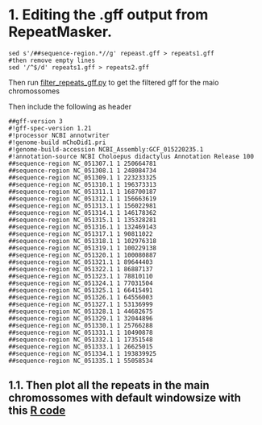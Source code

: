 # 1. Editing the .gff output from RepeatMasker.

```
sed s'/##sequence-region.*//g' repeast.gff > repeats1.gff
#then remove empty lines
sed '/^$/d' repeats1.gff > repeats2.gff
```

Then run [filter_repeats_gff.py](https://github.com/marcelauliano/mChoDid1/blob/main/repeats/filter_repeats_gff.py) to get the filtered gff for the maio chromossomes 


Then include the following as header

```
##gff-version 3
#!gff-spec-version 1.21
#!processor NCBI annotwriter
#!genome-build mChoDid1.pri
#!genome-build-accession NCBI_Assembly:GCF_015220235.1
#!annotation-source NCBI Choloepus didactylus Annotation Release 100
##sequence-region NC_051307.1 1 250664781
##sequence-region NC_051308.1 1 248084734
##sequence-region NC_051309.1 1 223233325
##sequence-region NC_051310.1 1 196373313
##sequence-region NC_051311.1 1 168700187
##sequence-region NC_051312.1 1 156663619
##sequence-region NC_051313.1 1 156022981
##sequence-region NC_051314.1 1 146178362
##sequence-region NC_051315.1 1 135328281
##sequence-region NC_051316.1 1 132469143
##sequence-region NC_051317.1 1 90811022
##sequence-region NC_051318.1 1 102976318
##sequence-region NC_051319.1 1 100229138
##sequence-region NC_051320.1 1 100080887
##sequence-region NC_051321.1 1 89644403
##sequence-region NC_051322.1 1 86887137
##sequence-region NC_051323.1 1 78810110
##sequence-region NC_051324.1 1 77031504
##sequence-region NC_051325.1 1 66415491
##sequence-region NC_051326.1 1 64556003
##sequence-region NC_051327.1 1 53136999
##sequence-region NC_051328.1 1 44682675
##sequence-region NC_051329.1 1 32044896
##sequence-region NC_051330.1 1 25766288
##sequence-region NC_051331.1 1 10490878
##sequence-region NC_051332.1 1 17351548
##sequence-region NC_051333.1 1 26625015
##sequence-region NC_051334.1 1 193839925
##sequence-region NC_051335.1 1 55058534
```

## 1.1. Then plot all the repeats in the main chromossomes with default windowsize with this [R code](/repeats/all_repeats_default.R)
